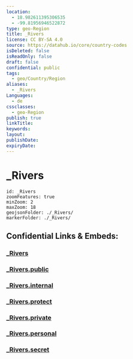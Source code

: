 ```yaml
---
location:
  - 18.982611395306535
  - -99.81956946522872
type: geo-Region
title: _Rivers
license: CC BY-SA 4.0
source: https://datahub.io/core/country-codes
isDeleted: false
isReadOnly: false
draft: false
confidential: public
tags:
  - geo/Country/Region
aliases:
  - _Rivers
Languages:
  - de
cssclasses:
  - geo-Region
publish: true
linkTitle:
keywords:
layout:
publishDate:
expiryDate:
---
```


# _Rivers

```leaflet
id: _Rivers
zoomFeatures: true 
minZoom: 2 
maxZoom: 18
geojsonFolder: ./_Rivers/
markerFolder: ./_Rivers/
```


## Confidential Links & Embeds: 

### [_Rivers](/_Standards/Earth/Continent/America~Central/Mexico/States~Mexico/México/_Rivers.md) 

### [_Rivers.public](/_public/Earth/Continent/America~Central/Mexico/States~Mexico/México/_Rivers.public.md) 

### [_Rivers.internal](/_internal/Earth/Continent/America~Central/Mexico/States~Mexico/México/_Rivers.internal.md) 

### [_Rivers.protect](/_protect/Earth/Continent/America~Central/Mexico/States~Mexico/México/_Rivers.protect.md) 

### [_Rivers.private](/_private/Earth/Continent/America~Central/Mexico/States~Mexico/México/_Rivers.private.md) 

### [_Rivers.personal](/_personal/Earth/Continent/America~Central/Mexico/States~Mexico/México/_Rivers.personal.md) 

### [_Rivers.secret](/_secret/Earth/Continent/America~Central/Mexico/States~Mexico/México/_Rivers.secret.md)

